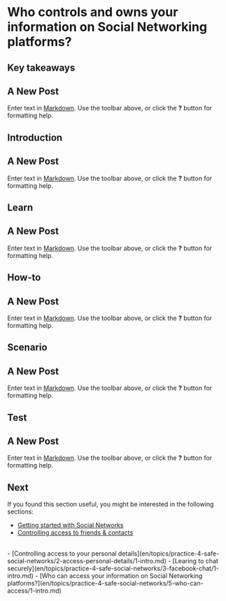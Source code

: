 # Who controls and owns your information on Social Networking platforms?
## Key takeaways
## A New Post

Enter text in [Markdown](http://daringfireball.net/projects/markdown/). Use the toolbar above, or click the **?** button for formatting help.


## Introduction
## A New Post

Enter text in [Markdown](http://daringfireball.net/projects/markdown/). Use the toolbar above, or click the **?** button for formatting help.


## Learn
## A New Post

Enter text in [Markdown](http://daringfireball.net/projects/markdown/). Use the toolbar above, or click the **?** button for formatting help.


## How-to
## A New Post

Enter text in [Markdown](http://daringfireball.net/projects/markdown/). Use the toolbar above, or click the **?** button for formatting help.


## Scenario
## A New Post

Enter text in [Markdown](http://daringfireball.net/projects/markdown/). Use the toolbar above, or click the **?** button for formatting help.


## Test
## A New Post

Enter text in [Markdown](http://daringfireball.net/projects/markdown/). Use the toolbar above, or click the **?** button for formatting help.


## Next
If you found this section useful, you might be interested in the following sections:
- [Getting started with Social Networks](en/topics/practice-4-safe-social-networks/0-getting-started/1-intro-hrd.md)
- [Controlling access to friends & contacts](en/topics/practice-4-safe-social-networks/1-access-friends-contacts/1-intro.md)
<br>
- [Controlling access to your personal details](en/topics/practice-4-safe-social-networks/2-access-personal-details/1-intro.md)
- [Learing to chat securely](en/topics/practice-4-safe-social-networks/3-facebook-chat/1-intro.md)
- [Who can access your information on Social Networking platforms?](en/topics/practice-4-safe-social-networks/5-who-can-access/1-intro.md)

